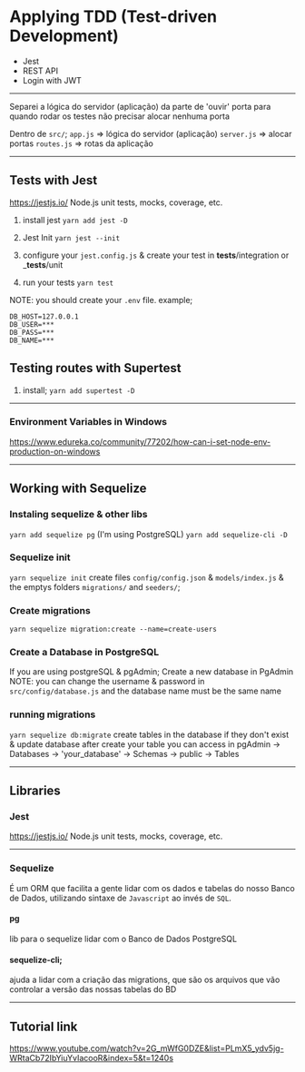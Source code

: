 # Applying TDD (Test-driven Development)

- Jest
- REST API
- Login with JWT

--------------------
Separei a lógica do servidor (aplicação) da parte de 'ouvir' porta para quando rodar os testes não precisar alocar nenhuma porta

Dentro de `src/`;
``app.js`` => lógica do servidor (aplicação)
``server.js`` => alocar portas
``routes.js`` => rotas da aplicação

-----------

## Tests with Jest
https://jestjs.io/
Node.js unit tests, mocks, coverage, etc.

1. install jest
``yarn add jest -D``

2. Jest Init
``yarn jest --init``

3. configure your `jest.config.js` & create your test in __tests__/integration or ___tests__/unit
4. run your tests
``yarn test``

NOTE: you should create your `.env` file.
example; 
```
DB_HOST=127.0.0.1
DB_USER=***
DB_PASS=***
DB_NAME=***
```

## Testing routes with Supertest
1. install;
``yarn add supertest -D``

-----------

### Environment Variables in Windows
https://www.edureka.co/community/77202/how-can-i-set-node-env-production-on-windows

----------------------------------------------
## Working with Sequelize
### Instaling sequelize & other libs
``yarn add sequelize pg`` (I'm using PostgreSQL)
``yarn add sequelize-cli -D``

### Sequelize init
``yarn sequelize init``
create files `config/config.json` & `models/index.js` & the emptys folders `migrations/` and `seeders/`;

### Create migrations
``yarn sequelize migration:create --name=create-users``

### Create a Database in PostgreSQL
If you are using postgreSQL & pgAdmin;
Create a new database in PgAdmin
NOTE: you can change the username & password in `src/config/database.js` and the database name must be the same name

### running migrations
``yarn sequelize db:migrate``
create tables in the database if they don't exist & update database
after create your table you can access in pgAdmin -> Databases -> 'your_database' -> Schemas -> public -> Tables

----------------------------------------------
## Libraries
###  Jest
https://jestjs.io/
Node.js unit tests, mocks, coverage, etc.

----------

### Sequelize
É um ORM que facilita a gente lidar com os dados e tabelas do nosso Banco de Dados, utilizando sintaxe de `Javascript` ao invés de `SQL`.

#### pg
lib para o sequelize lidar com o Banco de Dados PostgreSQL

#### sequelize-cli;
ajuda a lidar com a criação das migrations, que são os arquivos que vão controlar a versão das nossas tabelas do BD

-----------------------------
## Tutorial link
https://www.youtube.com/watch?v=2G_mWfG0DZE&list=PLmX5_ydv5jg-WRtaCb72IbYiuYvIacooR&index=5&t=1240s